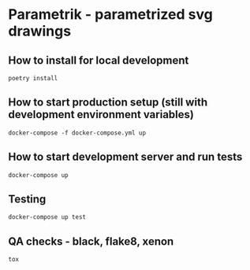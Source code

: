 # Parametrik - parametrized svg drawings

## How to install for local development

`poetry install`

## How to start production setup (still with development environment variables)

`docker-compose -f docker-compose.yml up`

## How to start development server and run tests
`docker-compose up`

## Testing

`docker-compose up test`

## QA checks - black, flake8, xenon

`tox`


